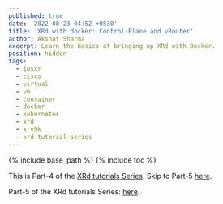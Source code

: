 ```yaml
---
published: true
date: '2022-08-23 04:52 +0530'
title: 'XRd with docker: Control-Plane and vRouter'
author: Akshat Sharma
excerpt: Learn the basics of bringing up XRd with Docker.
position: hidden
tags:
  - iosxr
  - cisco
  - virtual
  - vm
  - container
  - docker
  - kubernetes
  - xrd
  - xrv9k
  - xrd-tutorial-series
---
```


{% include base_path %}
{% include toc %}

This is Part-4 of the [XRd tutorials Series]({{base_path}}/tags/#xrd-tutorial-series). Skip to Part-5 [here]({{base_path}}/tutorials/2022-08-23-xrd-with-docker-compose-control-plane-and-vrouter). 





Part-5 of the XRd tutorials Series: [here]({{base_path}}/tutorials/2022-08-23-xrd-with-docker-compose-control-plane-and-vrouter).

